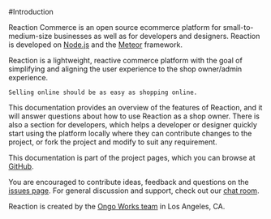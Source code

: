 #Introduction

Reaction Commerce is an open source ecommerce platform for small-to-medium-size businesses as well as for developers and designers. Reaction is developed on [Node.js](http://nodejs.org) and the [Meteor](http://meteor.com) framework.

Reaction is a lightweight, reactive commerce platform with the goal of simplifying and aligning the user experience to the shop owner/admin experience.

`Selling online should be as easy as shopping online.`

This documentation provides an overview of the features of Reaction, and it will answer questions about how to use Reaction as a shop owner. There is also a section for developers, which helps a developer or designer quickly start using the platform locally where they can contribute changes to the project, or fork the project and modify to suit any requirement.

This documentation is part of the project pages, which you can browse at [GitHub](http://github.com/reactioncommerce/).

You are encouraged to contribute ideas, feedback and questions on the [issues page](https://github.com/reactioncommerce/reaction/issues?state=open). For general discussion and support, check out our [chat room](gitter.im/reactioncommerce/reaction).

Reaction is created by the [Ongo Works team](http://ongoworks.com) in Los Angeles, CA.
